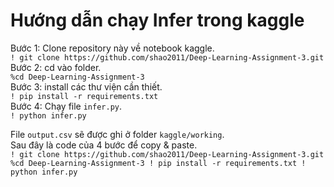 # Hướng dẫn chạy Infer trong kaggle
Bước 1: Clone repository này về notebook kaggle.  
`! git clone https://github.com/shao2011/Deep-Learning-Assignment-3.git`  
Bước 2: cd vào folder.  
`%cd Deep-Learning-Assignment-3`  
Bước 3: install các thư viện cần thiết.  
`! pip install -r requirements.txt`  
Bước 4: Chạy file `infer.py`.  
`! python infer.py`  

File `output.csv` sẽ được ghi ở folder `kaggle/working`.  
Sau đây là code của 4 bước để copy & paste.  
`! git clone https://github.com/shao2011/Deep-Learning-Assignment-3.git  
%cd Deep-Learning-Assignment-3
! pip install -r requirements.txt
! python infer.py`
